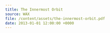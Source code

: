```yaml
---
title: The Innermost Orbit
source: WAX
file: /content/assets/the-innermost-orbit.pdf
date: 2013-01-01 12:00:00 +0000
---
```


